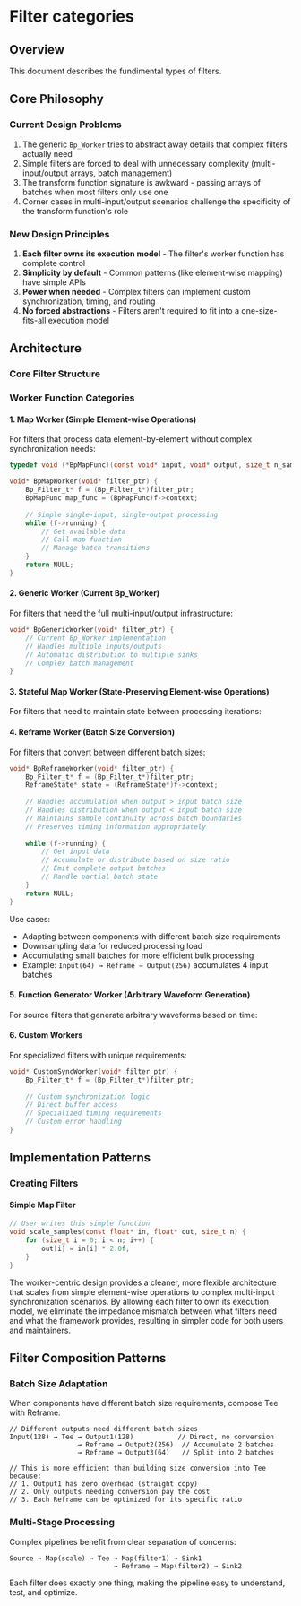 # Filter categories

## Overview

This document describes the fundimental types of filters.

## Core Philosophy

### Current Design Problems
1. The generic `Bp_Worker` tries to abstract away details that complex filters actually need
2. Simple filters are forced to deal with unnecessary complexity (multi-input/output arrays, batch management)
3. The transform function signature is awkward - passing arrays of batches when most filters only use one
4. Corner cases in multi-input/output scenarios challenge the specificity of the transform function's role

### New Design Principles
1. **Each filter owns its execution model** - The filter's worker function has complete control
2. **Simplicity by default** - Common patterns (like element-wise mapping) have simple APIs
3. **Power when needed** - Complex filters can implement custom synchronization, timing, and routing
4. **No forced abstractions** - Filters aren't required to fit into a one-size-fits-all execution model

## Architecture

### Core Filter Structure

### Worker Function Categories

#### 1. Map Worker (Simple Element-wise Operations)
For filters that process data element-by-element without complex synchronization needs:

```c
typedef void (*BpMapFunc)(const void* input, void* output, size_t n_samples);

void* BpMapWorker(void* filter_ptr) {
    Bp_Filter_t* f = (Bp_Filter_t*)filter_ptr;
    BpMapFunc map_func = (BpMapFunc)f->context;
    
    // Simple single-input, single-output processing
    while (f->running) {
        // Get available data
        // Call map function
        // Manage batch transitions
    }
    return NULL;
}
```

#### 2. Generic Worker (Current Bp_Worker)
For filters that need the full multi-input/output infrastructure:

```c
void* BpGenericWorker(void* filter_ptr) {
    // Current Bp_Worker implementation
    // Handles multiple inputs/outputs
    // Automatic distribution to multiple sinks
    // Complex batch management
}
```

#### 3. Stateful Map Worker (State-Preserving Element-wise Operations)
For filters that need to maintain state between processing iterations:

#### 4. Reframe Worker (Batch Size Conversion)
For filters that convert between different batch sizes:

```c
void* BpReframeWorker(void* filter_ptr) {
    Bp_Filter_t* f = (Bp_Filter_t*)filter_ptr;
    ReframeState* state = (ReframeState*)f->context;
    
    // Handles accumulation when output > input batch size
    // Handles distribution when output < input batch size
    // Maintains sample continuity across batch boundaries
    // Preserves timing information appropriately
    
    while (f->running) {
        // Get input data
        // Accumulate or distribute based on size ratio
        // Emit complete output batches
        // Handle partial batch state
    }
    return NULL;
}
```

Use cases:
- Adapting between components with different batch size requirements
- Downsampling data for reduced processing load
- Accumulating small batches for more efficient bulk processing
- Example: `Input(64) → Reframe → Output(256)` accumulates 4 input batches

#### 5. Function Generator Worker (Arbitrary Waveform Generation)
For source filters that generate arbitrary waveforms based on time:

#### 6. Custom Workers
For specialized filters with unique requirements:

```c
void* CustomSyncWorker(void* filter_ptr) {
    Bp_Filter_t* f = (Bp_Filter_t*)filter_ptr;
    
    // Custom synchronization logic
    // Direct buffer access
    // Specialized timing requirements
    // Custom error handling
}
```

## Implementation Patterns

### Creating Filters

#### Simple Map Filter
```c
// User writes this simple function
void scale_samples(const float* in, float* out, size_t n) {
    for (size_t i = 0; i < n; i++) {
        out[i] = in[i] * 2.0f;
    }
}
```

The worker-centric design provides a cleaner, more flexible architecture that scales from simple element-wise operations to complex multi-input synchronization scenarios. By allowing each filter to own its execution model, we eliminate the impedance mismatch between what filters need and what the framework provides, resulting in simpler code for both users and maintainers.

## Filter Composition Patterns

### Batch Size Adaptation
When components have different batch size requirements, compose Tee with Reframe:

```
// Different outputs need different batch sizes
Input(128) → Tee → Output1(128)           // Direct, no conversion
                 → Reframe → Output2(256)  // Accumulate 2 batches
                 → Reframe → Output3(64)   // Split into 2 batches

// This is more efficient than building size conversion into Tee because:
// 1. Output1 has zero overhead (straight copy)
// 2. Only outputs needing conversion pay the cost
// 3. Each Reframe can be optimized for its specific ratio
```

### Multi-Stage Processing
Complex pipelines benefit from clear separation of concerns:

```
Source → Map(scale) → Tee → Map(filter1) → Sink1
                          → Reframe → Map(filter2) → Sink2
```

Each filter does exactly one thing, making the pipeline easy to understand, test, and optimize.

